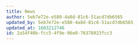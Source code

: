 ```yaml
---
title: News
author: 5eb7e72e-e580-4a8d-81c6-51acd7db6565
updated_by: 5eb7e72e-e580-4a8d-81c6-51acd7db6565
updated_at: 1603212746
id: 2a54f40b-fcc5-4f9e-96e0-76378023fcc3
---
```


